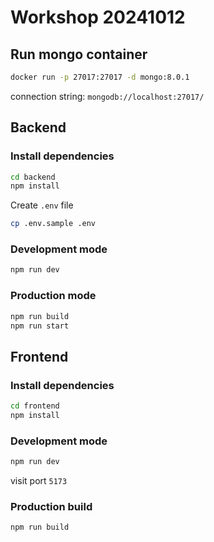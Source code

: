 # Workshop 20241012

## Run mongo container

```bash
docker run -p 27017:27017 -d mongo:8.0.1
```

connection string: `mongodb://localhost:27017/`

## Backend

### Install dependencies

```bash
cd backend
npm install
```

Create `.env` file

```bash
cp .env.sample .env
```

### Development mode

```bash
npm run dev
```

### Production mode

```bash
npm run build
npm run start
```

## Frontend

### Install dependencies

```bash
cd frontend
npm install
```

### Development mode

```bash
npm run dev
```

visit port `5173`

### Production build

```bash
npm run build
```
